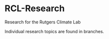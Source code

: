 # RCL-Research
Research for the Rutgers Climate Lab


Individual research topics are found in branches.
